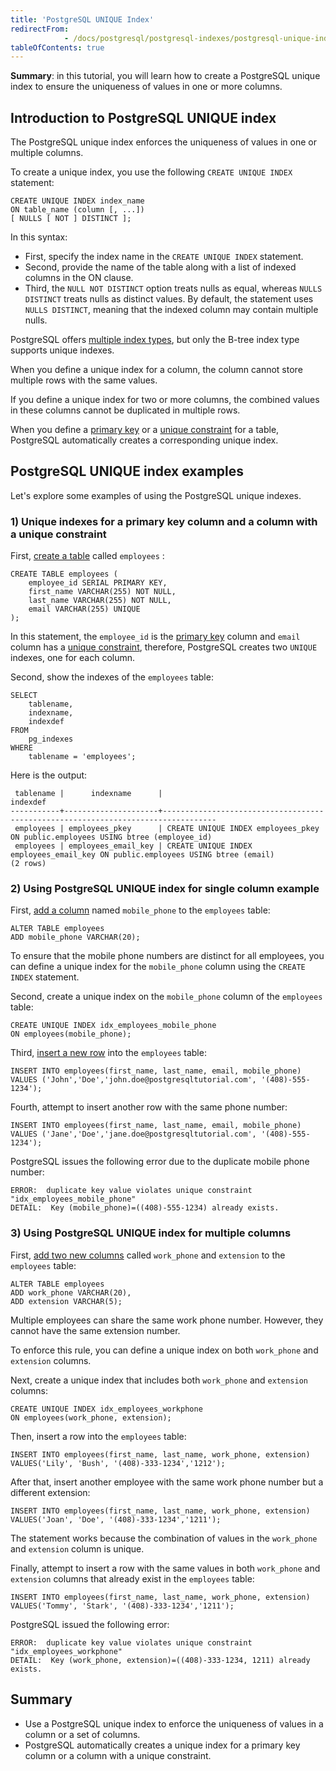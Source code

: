 ```yaml
---
title: 'PostgreSQL UNIQUE Index'
redirectFrom: 
            - /docs/postgresql/postgresql-indexes/postgresql-unique-index/
tableOfContents: true
---
```


**Summary**: in this tutorial, you will learn how to create a PostgreSQL unique index to ensure the uniqueness of values in one or more columns.



## Introduction to PostgreSQL UNIQUE index



The PostgreSQL unique index enforces the uniqueness of values in one or multiple columns.



To create a unique index, you use the following `CREATE UNIQUE INDEX` statement:



```
CREATE UNIQUE INDEX index_name
ON table_name (column [, ...])
[ NULLS [ NOT ] DISTINCT ];
```



In this syntax:



- First, specify the index name in the `CREATE UNIQUE INDEX` statement.
- Second, provide the name of the table along with a list of indexed columns in the ON clause.
- Third, the `NULL NOT DISTINCT` option treats nulls as equal, whereas `NULLS DISTINCT` treats nulls as distinct values. By default, the statement uses `NULLS DISTINCT`, meaning that the indexed column may contain multiple nulls.


PostgreSQL offers [multiple index types](https://www.postgresqltutorial.com/postgresql-indexes/postgresql-index-types/), but only the B-tree index type supports unique indexes.



When you define a unique index for a column, the column cannot store multiple rows with the same values.



If you define a unique index for two or more columns, the combined values in these columns cannot be duplicated in multiple rows.



When you define a [primary key](/docs/postgresql/postgresql-primary-key/) or a [unique constraint](https://www.postgresqltutorial.com/postgresql-tutorial/postgresql-unique-constraint) for a table, PostgreSQL automatically creates a corresponding unique index.



## PostgreSQL UNIQUE index examples



Let's explore some examples of using the PostgreSQL unique indexes.



### 1) Unique indexes for a primary key column and a column with a unique constraint



First, [create a table](/docs/postgresql/postgresql-create-table) called `employees` :



```
CREATE TABLE employees (
    employee_id SERIAL PRIMARY KEY,
    first_name VARCHAR(255) NOT NULL,
    last_name VARCHAR(255) NOT NULL,
    email VARCHAR(255) UNIQUE
);
```



In this statement, the `employee_id` is the [primary key](/docs/postgresql/postgresql-primary-key/) column and `email` column has a [unique constraint](https://www.postgresqltutorial.com/postgresql-tutorial/postgresql-unique-constraint), therefore, PostgreSQL creates two `UNIQUE` indexes, one for each column.



Second, show the indexes of the `employees` table:



```
SELECT
    tablename,
    indexname,
    indexdef
FROM
    pg_indexes
WHERE
    tablename = 'employees';
```



Here is the output:



```
 tablename |      indexname      |                                     indexdef
-----------+---------------------+----------------------------------------------------------------------------------
 employees | employees_pkey      | CREATE UNIQUE INDEX employees_pkey ON public.employees USING btree (employee_id)
 employees | employees_email_key | CREATE UNIQUE INDEX employees_email_key ON public.employees USING btree (email)
(2 rows)
```



### 2) Using PostgreSQL UNIQUE index for single column example



First, [add a column](/docs/postgresql/postgresql-add-column) named `mobile_phone` to the `employees` table:



```
ALTER TABLE employees
ADD mobile_phone VARCHAR(20);
```



To ensure that the mobile phone numbers are distinct for all employees, you can define a unique index for the `mobile_phone` column using the `CREATE INDEX` statement.



Second, create a unique index on the `mobile_phone` column of the `employees` table:



```
CREATE UNIQUE INDEX idx_employees_mobile_phone
ON employees(mobile_phone);
```



Third, [insert a new row](/docs/postgresql/postgresql-insert) into the `employees` table:



```
INSERT INTO employees(first_name, last_name, email, mobile_phone)
VALUES ('John','Doe','john.doe@postgresqltutorial.com', '(408)-555-1234');
```



Fourth, attempt to insert another row with the same phone number:



```
INSERT INTO employees(first_name, last_name, email, mobile_phone)
VALUES ('Jane','Doe','jane.doe@postgresqltutorial.com', '(408)-555-1234');
```



PostgreSQL issues the following error due to the duplicate mobile phone number:



```
ERROR:  duplicate key value violates unique constraint "idx_employees_mobile_phone"
DETAIL:  Key (mobile_phone)=((408)-555-1234) already exists.
```



### 3) Using PostgreSQL UNIQUE index for multiple columns



First, [add two new columns](/docs/postgresql/postgresql-add-column) called `work_phone` and `extension` to the `employees` table:



```
ALTER TABLE employees
ADD work_phone VARCHAR(20),
ADD extension VARCHAR(5);
```



Multiple employees can share the same work phone number. However, they cannot have the same extension number.



To enforce this rule, you can define a unique index on both `work_phone` and `extension` columns.



Next, create a unique index that includes both `work_phone` and `extension` columns:



```
CREATE UNIQUE INDEX idx_employees_workphone
ON employees(work_phone, extension);
```



Then, insert a row into the `employees` table:



```
INSERT INTO employees(first_name, last_name, work_phone, extension)
VALUES('Lily', 'Bush', '(408)-333-1234','1212');
```



After that, insert another employee with the same work phone number but a different extension:



```
INSERT INTO employees(first_name, last_name, work_phone, extension)
VALUES('Joan', 'Doe', '(408)-333-1234','1211');
```



The statement works because the combination of values in the `work_phone` and `extension` column is unique.



Finally, attempt to insert a row with the same values in both `work_phone` and `extension` columns that already exist in the `employees` table:



```
INSERT INTO employees(first_name, last_name, work_phone, extension)
VALUES('Tommy', 'Stark', '(408)-333-1234','1211');
```



PostgreSQL issued the following error:



```
ERROR:  duplicate key value violates unique constraint "idx_employees_workphone"
DETAIL:  Key (work_phone, extension)=((408)-333-1234, 1211) already exists.
```



## Summary



- Use a PostgreSQL unique index to enforce the uniqueness of values in a column or a set of columns.
- PostgreSQL automatically creates a unique index for a primary key column or a column with a unique constraint.
